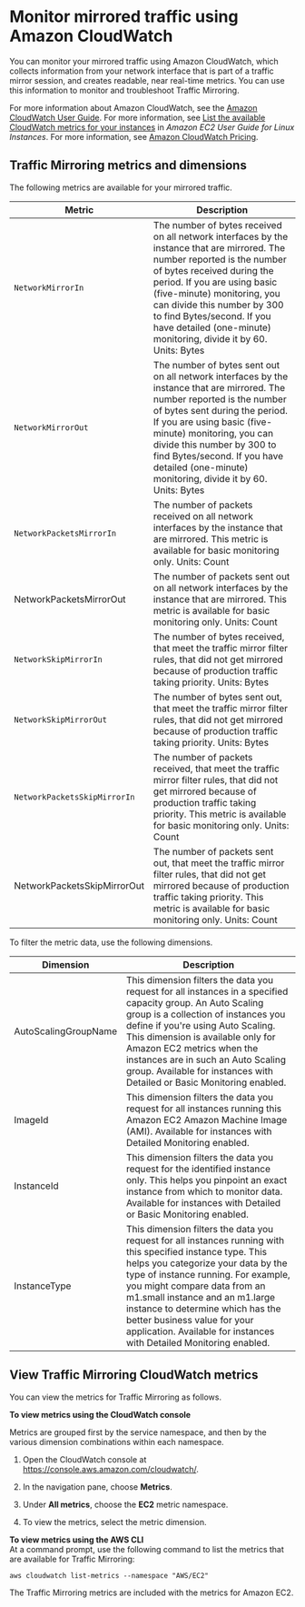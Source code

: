 # Monitor mirrored traffic using Amazon CloudWatch<a name="traffic-mirror-cloudwatch"></a>

You can monitor your mirrored traffic using Amazon CloudWatch, which collects information from your network interface that is part of a traffic mirror session, and creates readable, near real\-time metrics\. You can use this information to monitor and troubleshoot Traffic Mirroring\. 

For more information about Amazon CloudWatch, see the [Amazon CloudWatch User Guide](https://docs.aws.amazon.com/AmazonCloudWatch/latest/monitoring/)\. For more information, see [List the available CloudWatch metrics for your instances](https://docs.aws.amazon.com/AWSEC2/latest/UserGuide/viewing_metrics_with_cloudwatch.html) in *Amazon EC2 User Guide for Linux Instances*\. For more information, see [Amazon CloudWatch Pricing](http://aws.amazon.com/cloudwatch/pricing)\.

## Traffic Mirroring metrics and dimensions<a name="metrics-dimensions-traffic-mirror"></a>

The following metrics are available for your mirrored traffic\.


| Metric | Description | 
| --- | --- | 
|  `NetworkMirrorIn`  |  The number of bytes received on all network interfaces by the instance that are mirrored\.  The number reported is the number of bytes received during the period\. If you are using basic \(five\-minute\) monitoring, you can divide this number by 300 to find Bytes/second\. If you have detailed \(one\-minute\) monitoring, divide it by 60\.  Units: Bytes  | 
|  `NetworkMirrorOut`  |  The number of bytes sent out on all network interfaces by the instance that are mirrored\.  The number reported is the number of bytes sent during the period\. If you are using basic \(five\-minute\) monitoring, you can divide this number by 300 to find Bytes/second\. If you have detailed \(one\-minute\) monitoring, divide it by 60\.  Units: Bytes  | 
|  `NetworkPacketsMirrorIn`  |  The number of packets received on all network interfaces by the instance that are mirrored\. This metric is available for basic monitoring only\.  Units: Count  | 
| NetworkPacketsMirrorOut |  The number of packets sent out on all network interfaces by the instance that are mirrored\. This metric is available for basic monitoring only\.  Units: Count  | 
|  `NetworkSkipMirrorIn`  |  The number of bytes received, that meet the traffic mirror filter rules, that did not get mirrored because of production traffic taking priority\.  Units: Bytes  | 
|  `NetworkSkipMirrorOut`  |  The number of bytes sent out, that meet the traffic mirror filter rules, that did not get mirrored because of production traffic taking priority\. Units: Bytes  | 
|  `NetworkPacketsSkipMirrorIn`  |  The number of packets received, that meet the traffic mirror filter rules, that did not get mirrored because of production traffic taking priority\. This metric is available for basic monitoring only\.  Units: Count  | 
| NetworkPacketsSkipMirrorOut |  The number of packets sent out, that meet the traffic mirror filter rules, that did not get mirrored because of production traffic taking priority\. This metric is available for basic monitoring only\.  Units: Count  | 

To filter the metric data, use the following dimensions\.


| Dimension | Description | 
| --- | --- | 
| AutoScalingGroupName | This dimension filters the data you request for all instances in a specified capacity group\. An Auto Scaling group is a collection of instances you define if you're using Auto Scaling\. This dimension is available only for Amazon EC2 metrics when the instances are in such an Auto Scaling group\. Available for instances with Detailed or Basic Monitoring enabled\.  | 
| ImageId | This dimension filters the data you request for all instances running this Amazon EC2 Amazon Machine Image \(AMI\)\. Available for instances with Detailed Monitoring enabled\.  | 
| InstanceId | This dimension filters the data you request for the identified instance only\. This helps you pinpoint an exact instance from which to monitor data\. Available for instances with Detailed or Basic Monitoring enabled\.  | 
| InstanceType | This dimension filters the data you request for all instances running with this specified instance type\. This helps you categorize your data by the type of instance running\. For example, you might compare data from an m1\.small instance and an m1\.large instance to determine which has the better business value for your application\. Available for instances with Detailed Monitoring enabled\.  | 

## View Traffic Mirroring CloudWatch metrics<a name="viewing-traffic-mirror-metrics"></a>

You can view the metrics for Traffic Mirroring as follows\.

**To view metrics using the CloudWatch console**

Metrics are grouped first by the service namespace, and then by the various dimension combinations within each namespace\.

1. Open the CloudWatch console at [https://console\.aws\.amazon\.com/cloudwatch/](https://console.aws.amazon.com/cloudwatch/)\.

1. In the navigation pane, choose **Metrics**\.

1. Under **All metrics**, choose the **EC2** metric namespace\.

1. To view the metrics, select the metric dimension\.

**To view metrics using the AWS CLI**  
At a command prompt, use the following command to list the metrics that are available for Traffic Mirroring:

```
aws cloudwatch list-metrics --namespace "AWS/EC2"
```

The Traffic Mirroring metrics are included with the metrics for Amazon EC2\.
